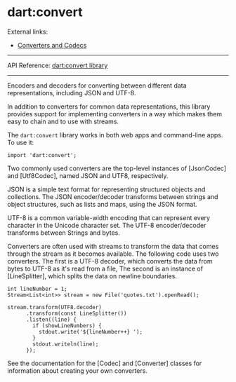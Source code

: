 # dart:convert

External links:  

- [Converters and Codecs](https://www.dartlang.org/articles/converters-and-codecs/) 

---

API Reference: [dart:convert library](https://api.dartlang.org/apidocs/channels/stable/dartdoc-viewer/dart-convert) 

---


Encoders and decoders for converting between different data representations,
including JSON and UTF-8.

In addition to converters for common data representations, this library
provides support for implementing converters in a way which makes them easy to
chain and to use with streams.

The `dart:convert` library works in both web apps and command-line apps.
To use it:

    import 'dart:convert';

Two commonly used converters are the top-level instances of
[JsonCodec] and [Utf8Codec], named JSON and UTF8, respectively.

JSON is a simple text format for representing
structured objects and collections.
The JSON encoder/decoder transforms between strings and
object structures, such as lists and maps, using the JSON format.

UTF-8 is a common variable-width encoding that can represent
every character in the Unicode character set.
The UTF-8 encoder/decoder transforms between Strings and bytes.

Converters are often used with streams
to transform the data that comes through the stream
as it becomes available.
The following code uses two converters.
The first is a UTF-8 decoder, which converts the data from bytes to UTF-8
as it's read from a file,
The second is an instance of [LineSplitter],
which splits the data on newline boundaries.

    int lineNumber = 1;
    Stream<List<int>> stream = new File('quotes.txt').openRead();

    stream.transform(UTF8.decoder)
          .transform(const LineSplitter())
          .listen((line) {
            if (showLineNumbers) {
              stdout.write('${lineNumber++} ');
            }
            stdout.writeln(line);
          });

See the documentation for the [Codec] and [Converter] classes
for information about creating your own converters.

